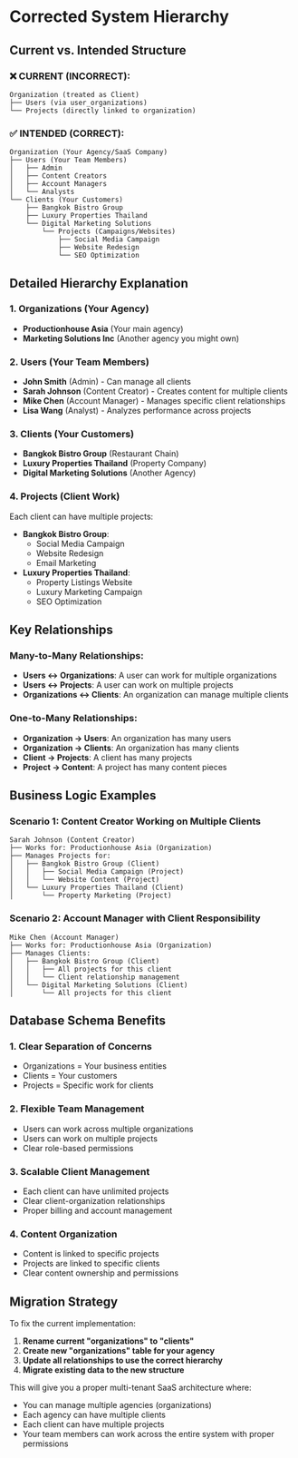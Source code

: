 # Corrected System Hierarchy

## Current vs. Intended Structure

### ❌ CURRENT (INCORRECT):
```
Organization (treated as Client)
├── Users (via user_organizations)
└── Projects (directly linked to organization)
```

### ✅ INTENDED (CORRECT):
```
Organization (Your Agency/SaaS Company)
├── Users (Your Team Members)
│   ├── Admin
│   ├── Content Creators
│   ├── Account Managers
│   └── Analysts
└── Clients (Your Customers)
    ├── Bangkok Bistro Group
    ├── Luxury Properties Thailand
    └── Digital Marketing Solutions
        └── Projects (Campaigns/Websites)
            ├── Social Media Campaign
            ├── Website Redesign
            └── SEO Optimization
```

## Detailed Hierarchy Explanation

### 1. **Organizations** (Your Agency)
- **Productionhouse Asia** (Your main agency)
- **Marketing Solutions Inc** (Another agency you might own)

### 2. **Users** (Your Team Members)
- **John Smith** (Admin) - Can manage all clients
- **Sarah Johnson** (Content Creator) - Creates content for multiple clients
- **Mike Chen** (Account Manager) - Manages specific client relationships
- **Lisa Wang** (Analyst) - Analyzes performance across projects

### 3. **Clients** (Your Customers)
- **Bangkok Bistro Group** (Restaurant Chain)
- **Luxury Properties Thailand** (Property Company)
- **Digital Marketing Solutions** (Another Agency)

### 4. **Projects** (Client Work)
Each client can have multiple projects:
- **Bangkok Bistro Group**:
  - Social Media Campaign
  - Website Redesign
  - Email Marketing
- **Luxury Properties Thailand**:
  - Property Listings Website
  - Luxury Marketing Campaign
  - SEO Optimization

## Key Relationships

### Many-to-Many Relationships:
- **Users ↔ Organizations**: A user can work for multiple organizations
- **Users ↔ Projects**: A user can work on multiple projects
- **Organizations ↔ Clients**: An organization can manage multiple clients

### One-to-Many Relationships:
- **Organization → Users**: An organization has many users
- **Organization → Clients**: An organization has many clients
- **Client → Projects**: A client has many projects
- **Project → Content**: A project has many content pieces

## Business Logic Examples

### Scenario 1: Content Creator Working on Multiple Clients
```
Sarah Johnson (Content Creator)
├── Works for: Productionhouse Asia (Organization)
├── Manages Projects for:
│   ├── Bangkok Bistro Group (Client)
│   │   ├── Social Media Campaign (Project)
│   │   └── Website Content (Project)
│   └── Luxury Properties Thailand (Client)
│       └── Property Marketing (Project)
```

### Scenario 2: Account Manager with Client Responsibility
```
Mike Chen (Account Manager)
├── Works for: Productionhouse Asia (Organization)
├── Manages Clients:
│   ├── Bangkok Bistro Group (Client)
│   │   ├── All projects for this client
│   │   └── Client relationship management
│   └── Digital Marketing Solutions (Client)
│       └── All projects for this client
```

## Database Schema Benefits

### 1. **Clear Separation of Concerns**
- Organizations = Your business entities
- Clients = Your customers
- Projects = Specific work for clients

### 2. **Flexible Team Management**
- Users can work across multiple organizations
- Users can work on multiple projects
- Clear role-based permissions

### 3. **Scalable Client Management**
- Each client can have unlimited projects
- Clear client-organization relationships
- Proper billing and account management

### 4. **Content Organization**
- Content is linked to specific projects
- Projects are linked to specific clients
- Clear content ownership and permissions

## Migration Strategy

To fix the current implementation:

1. **Rename current "organizations" to "clients"**
2. **Create new "organizations" table for your agency**
3. **Update all relationships to use the correct hierarchy**
4. **Migrate existing data to the new structure**

This will give you a proper multi-tenant SaaS architecture where:
- You can manage multiple agencies (organizations)
- Each agency can have multiple clients
- Each client can have multiple projects
- Your team members can work across the entire system with proper permissions
